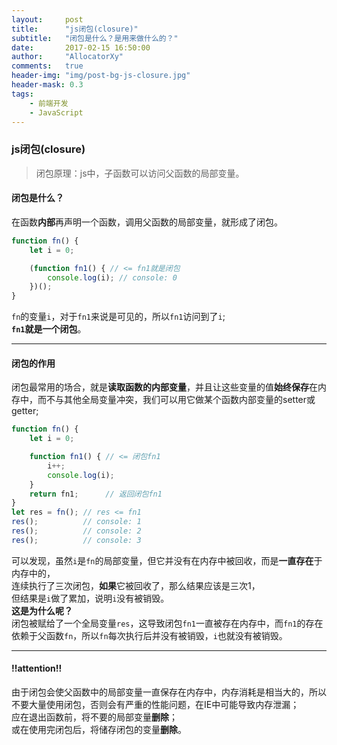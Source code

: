 ```yaml
---
layout:     post
title:      "js闭包(closure)"
subtitle:   "闭包是什么？是用来做什么的？"
date:       2017-02-15 16:50:00
author:     "AllocatorXy"
comments:   true
header-img: "img/post-bg-js-closure.jpg"
header-mask: 0.3
tags:
    - 前端开发
    - JavaScript
---
```


### js闭包(closure)
>闭包原理：js中，子函数可以访问父函数的局部变量。

#### 闭包是什么？
在函数**内部**再声明一个函数，调用父函数的局部变量，就形成了闭包。

```javascript
function fn() {
    let i = 0;

    (function fn1() { // <= fn1就是闭包
        console.log(i); // console: 0
    })();
}
```
`fn`的变量`i`，对于`fn1`来说是可见的，所以`fn1`访问到了`i`;<br />
**`fn1`**就是一个**闭包**。
<hr />

#### 闭包的作用
闭包最常用的场合，就是**读取函数的内部变量**，并且让这些变量的值**始终保存**在内存中，而不与其他全局变量冲突，我们可以用它做某个函数内部变量的setter或getter;

```javascript
function fn() {
    let i = 0;

    function fn1() { // <= 闭包fn1
        i++;
        console.log(i);
    }
    return fn1;      // 返回闭包fn1
}
let res = fn(); // res <= fn1
res();          // console: 1
res();          // console: 2
res();          // console: 3
```
可以发现，虽然`i`是`fn`的局部变量，但它并没有在内存中被回收，而是**一直存在**于内存中的，<br />
连续执行了三次闭包，**如果**它被回收了，那么结果应该是三次1，<br />
但结果是`i`做了累加，说明`i`没有被销毁。<br />
**这是为什么呢？**<br />
闭包被赋给了一个全局变量`res`，这导致闭包`fn1`一直被存在内存中，而`fn1`的存在依赖于父函数`fn`，所以`fn`每次执行后并没有被销毁，`i`也就没有被销毁。
<hr />

#### !!attention!!
由于闭包会使父函数中的局部变量一直保存在内存中，内存消耗是相当大的，所以不要大量使用闭包，否则会有严重的性能问题，在IE中可能导致内存泄漏；<br />
应在退出函数前，将不要的局部变量**删除**；<br />
或在使用完闭包后，将储存闭包的变量**删除**。
